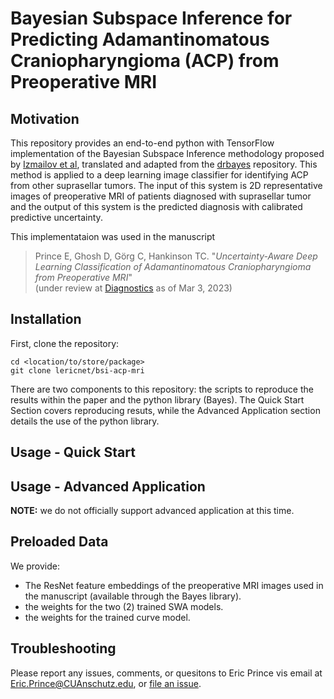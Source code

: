 # Bayesian Subspace Inference for Predicting Adamantinomatous Craniopharyngioma (ACP) from Preoperative MRI

## Motivation

This repository provides an end-to-end python with TensorFlow implementation of the Bayesian Subspace Inference methodology proposed by [Izmailov et al](https://arxiv.org/abs/1907.07504), translated and adapted from the [drbayes](https://github.com/wjmaddox/drbayes) repository. This method is applied to a deep learning image classifier for identifying ACP from other suprasellar tumors. The input of this system is 2D representative images of preoperative MRI of patients diagnosed with suprasellar tumor and the output of this system is the predicted diagnosis with calibrated predictive uncertainty.

This implementataion was used in the manuscript

> Prince E, Ghosh D, Görg C, Hankinson TC. "*Uncertainty-Aware Deep Learning Classification of Adamantinomatous Craniopharyngioma from Preoperative MRI*"<br>
(under review at [Diagnostics](https://www.mdpi.com/journal/diagnostics/special_issues/3USI9QQ3UD) as of Mar 3, 2023)

## Installation

First, clone the repository:

```
cd <location/to/store/package>
git clone lericnet/bsi-acp-mri
```

There are two components to this repository: the scripts to reproduce the results within the paper and the python library (Bayes). The Quick Start Section covers reproducing resuts, while the Advanced Application section details the use of the python library.

## Usage - Quick Start


## Usage - Advanced Application

**NOTE:** we do not officially support advanced application at this time.

## Preloaded Data

We provide:
- The ResNet feature embeddings of the preoperative MRI images used in the manuscript (available through the Bayes library).
- the weights for the two (2) trained SWA models.
- the weights for the trained curve model.

## Troubleshooting
Please report any issues, comments, or quesitons to Eric Prince vis email at Eric.Prince@CUAnschutz.edu, or [file an issue](https://github.com/lericnet/issues).
